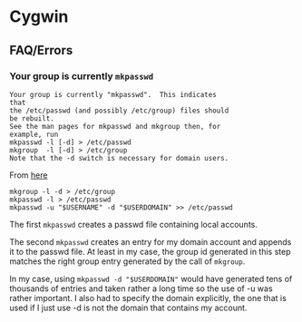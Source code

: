 # Cygwin #

## FAQ/Errors ##

### Your group is currently `mkpasswd` ###

	Your group is currently "mkpasswd".  This indicates
	that
	the /etc/passwd (and possibly /etc/group) files should
	be rebuilt.
	See the man pages for mkpasswd and mkgroup then, for
	example, run
	mkpasswd -l [-d] > /etc/passwd
	mkgroup  -l [-d] > /etc/group
	Note that the -d switch is necessary for domain users.

From [here](http://www.cygwin.com/ml/cygwin/2005-12/msg00865.html)
	
	mkgroup -l -d > /etc/group
	mkpasswd -l > /etc/passwd
	mkpasswd -u "$USERNAME" -d "$USERDOMAIN" >> /etc/passwd
	
The first `mkpasswd` creates a passwd file containing local accounts.

The second `mkpasswd` creates an entry for my domain account and appends it to the passwd file. At least in my case, the group id generated in this step matches the right group entry generated by the call of `mkgroup`.

In my case, using `mkpasswd -d "$USERDOMAIN"` would have generated tens of thousands of entries and taken rather a long time so the use of -u was rather important. I also had to specify the domain explicitly, the one that is used if I just use -d is not the domain that contains my account.	